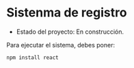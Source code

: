 <h1> Sistenma de registro </h1>

- Estado del proyecto: En construcción.

Para ejecutar el sistema, debes poner:

```npm install react```
